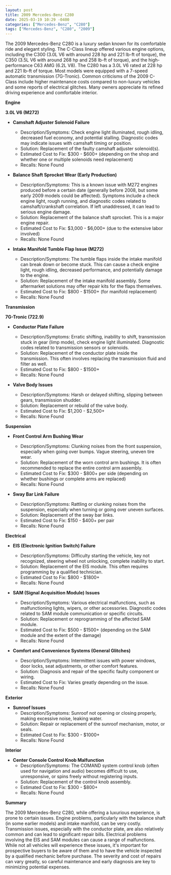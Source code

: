 ```yaml
---
layout: post
title: 2009 Mercedes-Benz C280
date: 2025-03-19 10:29 -0400
categories: ["Mercedes-Benz", "C280"]
tags: ["Mercedes-Benz", "C280", "2009"]
---
```

The 2009 Mercedes-Benz C280 is a luxury sedan known for its comfortable ride and elegant styling. The C-Class lineup offered various engine options, including the C300 (3.0L V6 with around 228 hp and 221 lb-ft of torque), the C350 (3.5L V6 with around 268 hp and 258 lb-ft of torque), and the high-performance C63 AMG (6.2L V8). The C280 has a 3.0L V6 rated at 228 hp and 221 lb-ft of torque. Most models were equipped with a 7-speed automatic transmission (7G-Tronic). Common criticisms of the 2009 C-Class include higher maintenance costs compared to non-luxury vehicles and some reports of electrical glitches. Many owners appreciate its refined driving experience and comfortable interior.

**Engine**

**3.0L V6 (M272)**

*   **Camshaft Adjuster Solenoid Failure**
    *   Description/Symptoms: Check engine light illuminated, rough idling, decreased fuel economy, and potential stalling. Diagnostic codes may indicate issues with camshaft timing or position.
    *   Solution: Replacement of the faulty camshaft adjuster solenoid(s).
    *   Estimated Cost to Fix: $300 - $600+ (depending on the shop and whether one or multiple solenoids need replacement)
    *   Recalls: None Found

*   **Balance Shaft Sprocket Wear (Early Production)**
    *   Description/Symptoms: This is a known issue with M272 engines produced before a certain date (generally before 2008, but some early 2009 models could be affected). Symptoms include a check engine light, rough running, and diagnostic codes related to camshaft/crankshaft correlation. If left unaddressed, it can lead to serious engine damage.
    *   Solution: Replacement of the balance shaft sprocket. This is a major engine repair.
    *   Estimated Cost to Fix: $3,000 - $6,000+ (due to the extensive labor involved)
    *   Recalls: None Found

*   **Intake Manifold Tumble Flap Issue (M272)**
    *   Description/Symptoms: The tumble flaps inside the intake manifold can break down or become stuck. This can cause a check engine light, rough idling, decreased performance, and potentially damage to the engine.
    *   Solution: Replacement of the intake manifold assembly. Some aftermarket solutions may offer repair kits for the flaps themselves.
    *   Estimated Cost to Fix: $800 - $1500+ (for manifold replacement)
    *   Recalls: None Found

**Transmission**

**7G-Tronic (722.9)**

*   **Conductor Plate Failure**
    *   Description/Symptoms: Erratic shifting, inability to shift, transmission stuck in gear (limp mode), check engine light illuminated. Diagnostic codes related to transmission sensors or solenoids.
    *   Solution: Replacement of the conductor plate inside the transmission. This often involves replacing the transmission fluid and filter as well.
    *   Estimated Cost to Fix: $800 - $1500+
    *   Recalls: None Found

*   **Valve Body Issues**
    *   Description/Symptoms: Harsh or delayed shifting, slipping between gears, transmission shudder.
    *   Solution: Replacement or rebuild of the valve body.
    *   Estimated Cost to Fix: $1,200 - $2,500+
    *   Recalls: None Found

**Suspension**

*   **Front Control Arm Bushing Wear**
    *   Description/Symptoms: Clunking noises from the front suspension, especially when going over bumps. Vague steering, uneven tire wear.
    *   Solution: Replacement of the worn control arm bushings. It is often recommended to replace the entire control arm assembly.
    *   Estimated Cost to Fix: $300 - $800+ per side (depending on whether bushings or complete arms are replaced)
    *   Recalls: None Found

*   **Sway Bar Link Failure**
    *   Description/Symptoms: Rattling or clunking noises from the suspension, especially when turning or going over uneven surfaces.
    *   Solution: Replacement of the sway bar links.
    *   Estimated Cost to Fix: $150 - $400+ per pair
    *   Recalls: None Found

**Electrical**

*   **EIS (Electronic Ignition Switch) Failure**
    *   Description/Symptoms: Difficulty starting the vehicle, key not recognized, steering wheel not unlocking, complete inability to start.
    *   Solution: Replacement of the EIS module. This often requires programming by a qualified technician.
    *   Estimated Cost to Fix: $800 - $1800+
    *   Recalls: None Found

*   **SAM (Signal Acquisition Module) Issues**
    *   Description/Symptoms: Various electrical malfunctions, such as malfunctioning lights, wipers, or other accessories. Diagnostic codes related to SAM module communication or specific circuits.
    *   Solution: Replacement or reprogramming of the affected SAM module.
    *   Estimated Cost to Fix: $500 - $1500+ (depending on the SAM module and the extent of the damage)
    *   Recalls: None Found

*   **Comfort and Convenience Systems (General Glitches)**
    *   Description/Symptoms: Intermittent issues with power windows, door locks, seat adjustments, or other comfort features.
    *   Solution: Diagnosis and repair of the specific faulty component or wiring.
    *   Estimated Cost to Fix: Varies greatly depending on the issue.
    *   Recalls: None Found

**Exterior**

*   **Sunroof Issues**
    *   Description/Symptoms: Sunroof not opening or closing properly, making excessive noise, leaking water.
    *   Solution: Repair or replacement of the sunroof mechanism, motor, or seals.
    *   Estimated Cost to Fix: $300 - $1000+
    *   Recalls: None Found

**Interior**

*   **Center Console Control Knob Malfunction**
    *   Description/Symptoms: The COMAND system control knob (often used for navigation and audio) becomes difficult to use, unresponsive, or spins freely without registering inputs.
    *   Solution: Replacement of the control knob assembly.
    *   Estimated Cost to Fix: $300 - $800+
    *   Recalls: None Found

**Summary**

The 2009 Mercedes-Benz C280, while offering a luxurious experience, is prone to certain issues. Engine problems, particularly with the balance shaft (in some earlier models) and intake manifold, can be very costly. Transmission issues, especially with the conductor plate, are also relatively common and can lead to significant repair bills. Electrical problems involving the EIS and SAM modules can cause a range of malfunctions. While not all vehicles will experience these issues, it's important for prospective buyers to be aware of them and to have the vehicle inspected by a qualified mechanic before purchase. The severity and cost of repairs can vary greatly, so careful maintenance and early diagnosis are key to minimizing potential expenses.

